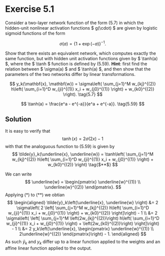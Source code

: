 # Exercise 5.1
Consider a two-layer network function of the form (5.7) in which the hidden-unit nonlinear activation functions $ g(\cdot) $ are given by logistic sigmoid functions of the form

$$
\sigma(a) = \{1 + \exp(-a)\}^{-1}. \tag{5.191}
$$

Show that there exists an equivalent network, which computes exactly the same function, but with hidden unit activation functions given by $ \tanh(a) $, where the $ \tanh $ function is defined by (5.59). **Hint**: first find the relation between $ \sigma(a) $ and $ \tanh(a) $, and then show that the parameters of the two networks differ by linear transformations.

$$
y_k(\mathbf{x}, \mathbf{w}) = \sigma\left( \sum_{j=1}^M w_{kj}^{(2)} h\left( \sum_{i=1}^D w_{ji}^{(1)} x_i + w_{j0}^{(1)} \right) + w_{k0}^{(2)} \right). \tag{5.7}
$$

$$
\tanh(a) = \frac{e^a - e^{-a}}{e^a + e^{-a}}. \tag{5.59}
$$

## Solution
It is easy to verify that
$$
\tanh(x) = 2 \sigma(2x) - 1 \tag{$*$}
$$
with that the analoguous function to (5.59) is given by
$$
\tilde{y}_k(\underline{x}, \underline{w}) = \tanh\left( \sum_{j=1}^M w_{kj}^{(2)} h\left( \sum_{i=1}^D w_{ji}^{(1)} x_i + w_{j0}^{(1)} \right) + w_{k0}^{(2)} \right) \tag{$**$}
$$

We can write
$$
\underline{w} = \begin{pmatrix} \underline{w}^{(1)} \\ \underline{w}^{(2)} \end{pmatrix}.
$$
Applying $(*)$ to $(**)$ we obtian
$$
\begin{aligned}
\tilde{y}_k\left(\underline{x}, \underline{w} \right) &= 2 \sigma\left( 2 \left[ \sum_{j=1}^M w_{kj}^{(2)} h\left( \sum_{i=1}^D w_{ji}^{(1)} x_i + w_{j0}^{(1)} \right) + w_{k0}^{(2)} \right]\right) - 1 \\
&= 2 \sigma\left( \left[ \sum_{j=1}^M \left(2w_{kj}^{(2)}\right) h\left( \sum_{i=1}^D w_{ji}^{(1)} x_i + w_{j0}^{(1)} \right) + \left(2w_{k0}^{(2)}\right) \right]\right) - 1  \\
&= 2 y_k\left(\underline{x}, \begin{pmatrix} \underline{w}^{(1)} \\ 2\underline{w}^{(2)} \end{pmatrix}\right) - 1.
\end{aligned}
$$
As such $\tilde{y}_k$ and $y_k$ differ up to a linear function applied to the weights and an affine linear function applied to the output.
